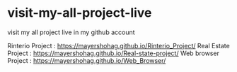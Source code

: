 # visit-my-all-project-live
visit my all project live in my github account


Rinterio Project : https://mayershohag.github.io/Rinterio_Project/
Real Estate Project : https://mayershohag.github.io/Real-state-project/
Web browser Project : https://mayershohag.github.io/Web_Browser/

